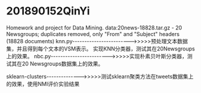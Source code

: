 # 201890152QinYi
Homework and project for Data Mining.
data:20news-18828.tar.gz - 20 Newsgroups; duplicates removed, only "From" and "Subject" headers (18828 documents)
knn.py------------------------>>>>>预处理文本数据集，并且得到每个文本的VSM表示。
                                          实现KNN分类器，测试其在20Newsgroups上的效果。
nbc.py------------------------>>>>>实现朴素贝叶斯分类器，测试其在20 Newsgroups数据集上的效果。

sklearn-clusters-------------->>>>>测试sklearn聚类方法在tweets数据集上的效果，使用NMI评价实验结果

